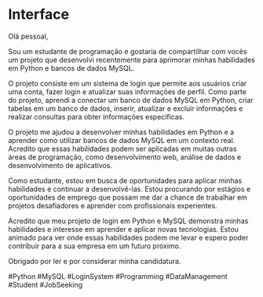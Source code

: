 # Interface

Olá pessoal,

Sou um estudante de programação e gostaria de compartilhar com vocês um projeto que desenvolvi recentemente para aprimorar minhas habilidades em Python e bancos de dados MySQL.

O projeto consiste em um sistema de login que permite aos usuários criar uma conta, fazer login e atualizar suas informações de perfil. Como parte do projeto, aprendi a conectar um banco de dados MySQL em Python, criar tabelas em um banco de dados, inserir, atualizar e excluir informações e realizar consultas para obter informações específicas.

O projeto me ajudou a desenvolver minhas habilidades em Python e a aprender como utilizar bancos de dados MySQL em um contexto real. Acredito que essas habilidades podem ser aplicadas em muitas outras áreas de programação, como desenvolvimento web, análise de dados e desenvolvimento de aplicativos.

Como estudante, estou em busca de oportunidades para aplicar minhas habilidades e continuar a desenvolvê-las. Estou procurando por estágios e oportunidades de emprego que possam me dar a chance de trabalhar em projetos desafiadores e aprender com profissionais experientes.

Acredito que meu projeto de login em Python e MySQL demonstra minhas habilidades e interesse em aprender e aplicar novas tecnologias. Estou animado para ver onde essas habilidades podem me levar e espero poder contribuir para a sua empresa em um futuro próximo.

Obrigado por ler e por considerar minha candidatura.

#Python #MySQL #LoginSystem #Programming #DataManagement #Student #JobSeeking

